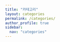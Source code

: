 ```yaml
---
title: "카테고리"
layout: categories
permalink: /categories/
author_profile: true
sidebar:
  nav: "categories"
---
```

